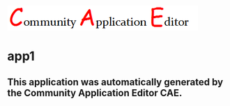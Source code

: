 ![CAE](https://github.com/CAE-Community-Application-Editor/CAE-Deployment-Temp/blob/master/img/logo.png)  

app1
===================


This application was automatically generated by the Community Application Editor CAE.  
---------------
